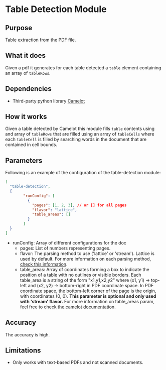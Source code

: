 # Table Detection Module

## Purpose

Table extraction from the PDF file.

## What it does

Given a pdf it generates for each table detected a `table` element containing an array of `tableRows`.

## Dependencies

- Third-party python library [Camelot](https://camelot-py.readthedocs.io/en/master/index.html)

## How it works

Given a table detected by Camelot this module fills `table` contents using and array of `tableRows` that are filled using an array of `tableCells` where each `tableCell` is filled by searching words in the document that are contained in cell bounds.

## Parameters

Following is an example of the configuration of the table-detection module:

```json
[
  "table-detection",
  {
        "runConfig": [
          {
            "pages": [1, 2, 3], // or [] for all pages
            "flavor": "lattice",
            "table_areas": []
          }
        ]
  }
]
```

- runConfig: Array of different configurations for the doc
  - pages: List of numbers representing pages.
  - flavor: The parsing method to use ('lattice' or 'stream'). Lattice is used by default. For more information on each parsing method, [check this information](https://camelot-py.readthedocs.io/en/master/user/how-it-works.html).
  - table_areas: Array of coordinates forming a box to indicate the position of a table with no outlines or visible borders.
  Each table_area is a string of the form "x1,y1,x2,y2" where (x1, y1) -> top-left and (x2, y2) -> bottom-right in PDF coordinate space. In PDF coordinate space, the bottom-left corner of the page is the origin, with coordinates (0, 0).
  **This parameter is optional and only used with 'stream' flavor.**
  For more information on table_areas param, feel free to check [the camelot documentation](https://camelot-py.readthedocs.io/en/master/user/advanced.html#specify-table-areas).

## Accuracy

The accuracy is high.

## Limitations

- Only works with text-based PDFs and not scanned documents.
